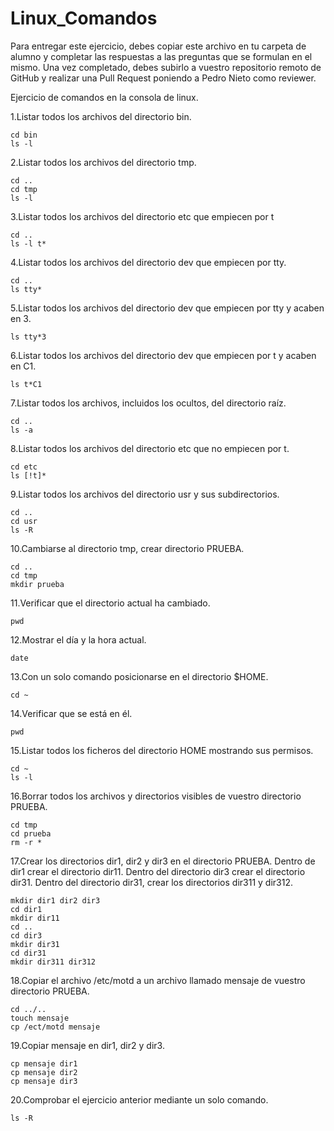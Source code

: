 # Linux_Comandos

Para entregar este ejercicio, debes copiar este archivo en tu carpeta de alumno y completar las respuestas a las preguntas que se formulan en el mismo.
Una vez completado, debes subirlo a vuestro repositorio remoto de GitHub y realizar una Pull Request poniendo a Pedro Nieto como reviewer.


Ejercicio de comandos en la consola de linux.

  1.Listar todos los archivos del directorio bin.
    
    cd bin
    ls -l
    
  2.Listar todos los archivos del directorio tmp.
   
    cd ..
    cd tmp
    ls -l
    
  3.Listar todos los archivos del directorio etc que empiecen por t 
    
    cd ..
    ls -l t*
  
  4.Listar todos los archivos del directorio dev que empiecen por tty.
    
    cd ..
    ls tty*
    
  5.Listar todos los archivos del directorio dev que empiecen por tty y acaben en 3.
    
    ls tty*3
    
  6.Listar todos los archivos del directorio dev que empiecen por t y acaben en C1.
    
    ls t*C1

  7.Listar todos los archivos, incluidos los ocultos, del directorio raíz.
    
    cd ..
    ls -a
    
  8.Listar todos los archivos del directorio etc que no empiecen por t.
    
    cd etc
    ls [!t]*

  9.Listar todos los archivos del directorio usr y sus subdirectorios.
    
    cd ..
    cd usr
    ls -R

  10.Cambiarse al directorio tmp, crear directorio PRUEBA.
    
    cd ..
    cd tmp
    mkdir prueba

  11.Verificar que el directorio actual ha cambiado.
    
    pwd

  12.Mostrar el día y la hora actual.
    
    date

  13.Con un solo comando posicionarse en el directorio $HOME.
    
    cd ~
 
  14.Verificar que se está en él.
    
    pwd

  15.Listar todos los ficheros del directorio HOME mostrando sus permisos.
    
    cd ~
    ls -l

  16.Borrar todos los archivos y directorios visibles de vuestro directorio PRUEBA.
    
    cd tmp
    cd prueba
    rm -r *

  17.Crear los directorios dir1, dir2 y dir3 en el directorio PRUEBA. Dentro de dir1 crear el directorio dir11. Dentro del directorio 
  dir3 crear el directorio dir31. Dentro del directorio dir31, crear los directorios dir311 y dir312.
    
    mkdir dir1 dir2 dir3
    cd dir1
    mkdir dir11
    cd ..
    cd dir3
    mkdir dir31
    cd dir31
    mkdir dir311 dir312
    
  18.Copiar el archivo /etc/motd a un archivo llamado mensaje de vuestro directorio PRUEBA.
    
    cd ../..
    touch mensaje
    cp /ect/motd mensaje

  19.Copiar mensaje en dir1, dir2 y dir3.
    
    cp mensaje dir1
    cp mensaje dir2
    cp mensaje dir3
    
  20.Comprobar el ejercicio anterior mediante un solo comando.
    
    ls -R
    
   
